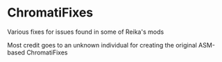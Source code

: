 # ChromatiFixes

Various fixes for issues found in some of Reika's mods

Most credit goes to an unknown individual for creating the original ASM-based ChromatiFixes

